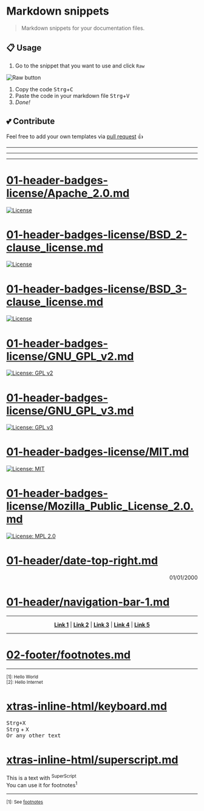 # Markdown snippets

> Markdown snippets for your documentation files.

## :clipboard: Usage

1. Go to the snippet that you want to use and click `Raw`  

![Raw button](https://i.imgur.com/QkHqujv.png)

1. Copy the code <kbd>Strg</kbd>+<kbd>C</kbd>
2. Paste the code in your markdown file <kbd>Strg</kbd>+<kbd>V</kbd>
3. _Done!_

## :two_hearts: Contribute

Feel free to add your own templates via [pull request](https://github.com/markdown-templates/markdown-snippets/pulls) :+1:

----
----
----


# [01-header-badges-license/Apache_2.0.md](01-header-badges-license/Apache_2.0.md)

[![License](https://img.shields.io/badge/License-Apache%202.0-blue.svg)](https://opensource.org/licenses/Apache-2.0)

# [01-header-badges-license/BSD_2-clause_license.md](01-header-badges-license/BSD_2-clause_license.md)

[![License](https://img.shields.io/badge/License-BSD%202--Clause-orange.svg)](https://opensource.org/licenses/BSD-2-Clause)

# [01-header-badges-license/BSD_3-clause_license.md](01-header-badges-license/BSD_3-clause_license.md)

[![License](https://img.shields.io/badge/License-BSD%203--Clause-blue.svg)](https://opensource.org/licenses/BSD-3-Clause)

# [01-header-badges-license/GNU_GPL_v2.md](01-header-badges-license/GNU_GPL_v2.md)

[![License: GPL v2](https://img.shields.io/badge/License-GPL%20v2-blue.svg)](https://www.gnu.org/licenses/old-licenses/gpl-2.0.en.html)

# [01-header-badges-license/GNU_GPL_v3.md](01-header-badges-license/GNU_GPL_v3.md)

[![License: GPL v3](https://img.shields.io/badge/License-GPLv3-blue.svg)](https://www.gnu.org/licenses/gpl-3.0)

# [01-header-badges-license/MIT.md](01-header-badges-license/MIT.md)

[![License: MIT](https://img.shields.io/badge/License-MIT-yellow.svg)](https://opensource.org/licenses/MIT)

# [01-header-badges-license/Mozilla_Public_License_2.0.md](01-header-badges-license/Mozilla_Public_License_2.0.md)

[![License: MPL 2.0](https://img.shields.io/badge/License-MPL%202.0-brightgreen.svg)](https://opensource.org/licenses/MPL-2.0)

# [01-header/date-top-right.md](01-header/date-top-right.md)

<p align="right">01/01/2000</p>


# [01-header/navigation-bar-1.md](01-header/navigation-bar-1.md)

----

<p align="center">
   <strong><a href="#link1">Link 1</a></strong>
   |
   <strong><a href="#link2">Link 2</a></strong>
   |
   <strong><a href="#link3">Link 3</a></strong>
   |
   <strong><a href="#link4">Link 4</a></strong>
   |
   <strong><a href="#link5">Link 5</a></strong>
</p>

----


# [02-footer/footnotes.md](02-footer/footnotes.md)

----

<sup>[1]: Hello World</sup>  
<sup>[2]: Hello Internet</sup>  


# [xtras-inline-html/keyboard.md](xtras-inline-html/keyboard.md)

<kbd>Strg+X</kbd>  
<kbd>Strg</kbd> + <kbd>X</kbd>  
<kbd>Or any other text</kbd>

# [xtras-inline-html/superscript.md](xtras-inline-html/superscript.md)

This is a text with <sup>SuperScript</sup>  
You can use it for footnotes<sup>1</sup>

----
<sup>[1]: See [footnotes](../02-footer/footnotes)</sup>  

